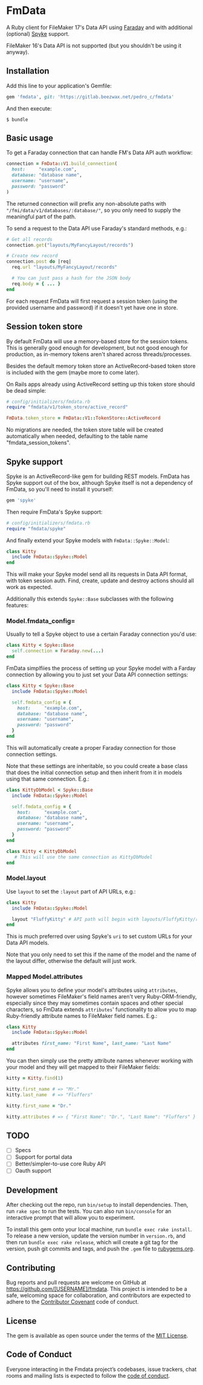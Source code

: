 # FmData

A Ruby client for FileMaker 17's Data API using
[Faraday](https://github.com/lostisland/faraday) and with additional (optional)
[Spyke](https://github.com/balvig/spyke) support.

FileMaker 16's Data API is not supported (but you shouldn't be using it
anyway).

## Installation

Add this line to your application's Gemfile:

```ruby
gem 'fmdata', git: 'https://gitlab.beezwax.net/pedro_c/fmdata'
```

And then execute:

    $ bundle

## Basic usage

To get a Faraday connection that can handle FM's Data API auth workflow:

```ruby
connection = FmData::V1.build_connection(
  host:     "example.com",
  database: "database name",
  username: "username",
  password: "password"
)
```

The returned connection will prefix any non-absolute paths with
`"/fmi/data/v1/databases/:database/"`, so you only need to supply the
meaningful part of the path.

To send a request to the Data API use Faraday's standard methods, e.g.:

```ruby
# Get all records
connection.get("layouts/MyFancyLayout/records")

# Create new record
connection.post do |req|
  req.url "layouts/MyFancyLayout/records"

  # You can just pass a hash for the JSON body
  req.body = { ... }
end
```

For each request FmData will first request a session token (using the provided
username and password) if it doesn't yet have one in store.

## Session token store

By default FmData will use a memory-based store for the session tokens. This is
generally good enough for development, but not good enough for production, as in-memory
tokens aren't shared across threads/processes.

Besides the default memory token store an ActiveRecord-based token store is
included with the gem (maybe more to come later).

On Rails apps already using ActiveRecord setting up this token store should be
dead simple:

```ruby
# config/initializers/fmdata.rb
require "fmdata/v1/token_store/active_record"

FmData.token_store = FmData::V1::TokenStore::ActiveRecord
```

No migrations are needed, the token store table will be created automatically
when needed, defaulting to the table name "fmdata_session_tokens".

## Spyke support

Spyke is an ActiveRecord-like gem for building REST models. FmData has Spyke
support out of the box, although Spyke itself is not a dependency of FmData, so
you'll need to install it yourself:

```ruby
gem 'spyke'
```

Then require FmData's Spyke support:

```ruby
# config/initializers/fmdata.rb
require "fmdata/spyke"
```

And finally extend your Spyke models with `FmData::Spyke::Model`:

```ruby
class Kitty
  include FmData::Spyke::Model
end
```

This will make your Spyke model send all its requests in Data API format, with
token session auth. Find, create, update and destroy actions should all work
as expected.

Additionally this extends `Spyke::Base` subclasses with the following features:

### Model.fmdata_config=

Usually to tell a Spyke object to use a certain Faraday connection you'd use:

```ruby
class Kitty < Spyke::Base
  self.connection = Faraday.new(...)
end
```

FmData simplfiies the process of setting up your Spyke model with a Farday
connection by allowing you to just set your Data API connection settings:

```ruby
class Kitty < Spyke::Base
  include FmData::Spyke::Model

  self.fmdata_config = {
    host:     "example.com",
    database: "database name",
    username: "username",
    password: "password"
  }
end
```

This will automatically create a proper Faraday connection for those connection
settings.

Note that these settings are inheritable, so you could create a base class that
does the initial connection setup and then inherit from it in models using that
same connection. E.g.:

```ruby
class KittyDbModel < Spyke::Base
  include FmData::Spyke::Model

  self.fmdata_config = {
    host:     "example.com",
    database: "database name",
    username: "username",
    password: "password"
  }
end

class Kitty < KittyDbModel
   # This will use the same connection as KittyDbModel
end
```

### Model.layout

Use `layout` to set the `:layout` part of API URLs, e.g.:

```ruby
class Kitty
  include FmData::Spyke::Model

  layout "FluffyKitty" # API path will begin with layouts/FluffyKitty/records
end
```

This is much preferred over using Spyke's `uri` to set custom URLs for your
Data API models.

Note that you only need to set this if the name of the model and the name of
the layout differ, otherwise the default will just work.

### Mapped Model.attributes

Spyke allows you to define your model's attributes using `attributes`, however
sometimes FileMaker's field names aren't very Ruby-ORM-friendly, especially
since they may sometimes contain spaces and other special characters, so FmData
extends `attributes`' functionality to allow you to map Ruby-friendly attribute
names to FileMaker field names. E.g.:

```ruby
class Kitty
  include FmData::Spyke::Model

  attributes first_name: "First Name", last_name: "Last Name"
end
```

You can then simply use the pretty attribute names whenever working with your
model and they will get mapped to their FileMaker fields:

```ruby
kitty = Kitty.find(1)

kitty.first_name # => "Mr."
kitty.last_name  # => "Fluffers"

kitty.first_name = "Dr."

kitty.attributes # => { "First Name": "Dr.", "Last Name": "Fluffers" }
```

## TODO

- [ ] Specs
- [ ] Support for portal data
- [ ] Better/simpler-to-use core Ruby API
- [ ] Oauth support

## Development

After checking out the repo, run `bin/setup` to install dependencies. Then, run
`rake spec` to run the tests. You can also run `bin/console` for an interactive
prompt that will allow you to experiment.

To install this gem onto your local machine, run `bundle exec rake install`. To
release a new version, update the version number in `version.rb`, and then run
`bundle exec rake release`, which will create a git tag for the version, push
git commits and tags, and push the `.gem` file to
[rubygems.org](https://rubygems.org).

## Contributing

Bug reports and pull requests are welcome on GitHub at
https://github.com/[USERNAME]/fmdata. This project is intended to be a safe,
welcoming space for collaboration, and contributors are expected to adhere to
the [Contributor Covenant](http://contributor-covenant.org) code of conduct.

## License

The gem is available as open source under the terms of the [MIT
License](https://opensource.org/licenses/MIT).

## Code of Conduct

Everyone interacting in the Fmdata project’s codebases, issue trackers, chat
rooms and mailing lists is expected to follow the [code of
conduct](https://github.com/[USERNAME]/fmdata/blob/master/CODE_OF_CONDUCT.md).
